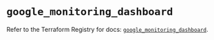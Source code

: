# `google_monitoring_dashboard`

Refer to the Terraform Registry for docs: [`google_monitoring_dashboard`](https://registry.terraform.io/providers/hashicorp/google-beta/5.20.0/docs/resources/google_monitoring_dashboard).
